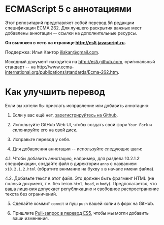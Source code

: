 # ECMAScript 5 с аннотациями

Этот репозитарий представляет собой перевод 5й редакции спецификации ECMA 262. Для лучшего раскрытия важных мест добавлены аннотации -- ссылки на дополнительные ресурсы.

**Он выложен в сеть на странице <http://es5.javascript.ru>.**

Поддержка: Илья Кантор <iliakan@gmail.com>.

Исходный документ находится на <http://es5.github.com>, оригинальный стандарт -- на <http://www.ecma-international.org/publications/standards/Ecma-262.htm>.

# Как улучшить перевод

Если вы хотели бы прислать исправление или добавить аннотацию:

  1. Если у вас ещё нет, [зарегистрируйтесь на Github][1].

  2. Используйте GitHub Web UI, чтобы создать свой форк `Your Fork` и склонируйте его на свой диск.

  3. Исправьте перевод у себя.

  4. Для добавления аннотации -- используйте следующие шаги:

  4.1.  Чтобы добавить аннотацию, например, для раздела 10.2.1.2 спецификации, создайте файл в директории `anno`
   с названием `x10.2.1.2.html` (обратите внимание на букву `x` в начале имени файла).

  4.2. Добавьте текст в этот файл. Это должен быть фрагмент HTML (не полный документ, т.е. без тегов `html`, `head`,
и `body`). Предполагается, что ваша лицензия допускает републикацию и свободное распространение текста без ограничений.

  5. Сделайте коммит `commit` и пуш `push` вашей копии в форк на GitHub.

  6. Пришлите [Pull-запрос в перевод ES5][3], чтобы мы могли добавить ваши изменения.

   [1]: https://github.com/signup/free

   [2]: http://github.com/iliakan/iliakan.github.com#fork_box

   [3]: http://github.com/iliakan/iliakan.github.com/pulls


